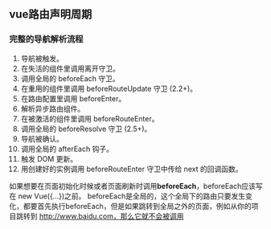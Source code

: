 ## vue路由声明周期
### 完整的导航解析流程
1. 导航被触发。
2. 在失活的组件里调用离开守卫。
3. 调用全局的 beforeEach 守卫。
4. 在重用的组件里调用 beforeRouteUpdate 守卫 (2.2+)。
5. 在路由配置里调用 beforeEnter。
6. 解析异步路由组件。
7. 在被激活的组件里调用 beforeRouteEnter。
8. 调用全局的 beforeResolve 守卫 (2.5+)。
9. 导航被确认。
10. 调用全局的 afterEach 钩子。
11. 触发 DOM 更新。
12. 用创建好的实例调用 beforeRouteEnter 守卫中传给 next 的回调函数。

如果想要在页面初始化时候或者页面刷新时调用**beforeEach**，beforeEach应该写在 new Vue({...})之前。
beforeEach是全局的，这个全局下的路由只要发生变化，都要首先执行beforeEach，但是如果跳转到全局之外的页面，例如从你的项目跳转到 http://www.baidu.com，那么它就不会被调用